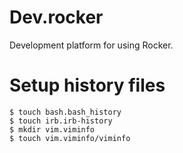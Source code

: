 # Dev.rocker

Development platform for using Rocker.

# Setup history files

    $ touch bash.bash_history
    $ touch irb.irb-history
    $ mkdir vim.viminfo
    $ touch vim.viminfo/viminfo
